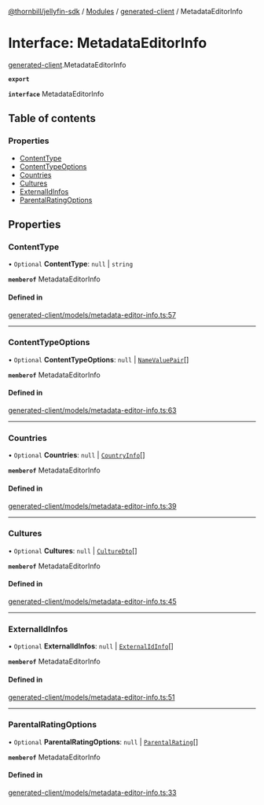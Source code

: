 [@thornbill/jellyfin-sdk](../README.md) / [Modules](../modules.md) / [generated-client](../modules/generated_client.md) / MetadataEditorInfo

# Interface: MetadataEditorInfo

[generated-client](../modules/generated_client.md).MetadataEditorInfo

**`export`**

**`interface`** MetadataEditorInfo

## Table of contents

### Properties

- [ContentType](generated_client.MetadataEditorInfo.md#contenttype)
- [ContentTypeOptions](generated_client.MetadataEditorInfo.md#contenttypeoptions)
- [Countries](generated_client.MetadataEditorInfo.md#countries)
- [Cultures](generated_client.MetadataEditorInfo.md#cultures)
- [ExternalIdInfos](generated_client.MetadataEditorInfo.md#externalidinfos)
- [ParentalRatingOptions](generated_client.MetadataEditorInfo.md#parentalratingoptions)

## Properties

### ContentType

• `Optional` **ContentType**: ``null`` \| `string`

**`memberof`** MetadataEditorInfo

#### Defined in

[generated-client/models/metadata-editor-info.ts:57](https://github.com/thornbill/jellyfin-sdk-typescript/blob/21a118e/src/generated-client/models/metadata-editor-info.ts#L57)

___

### ContentTypeOptions

• `Optional` **ContentTypeOptions**: ``null`` \| [`NameValuePair`](generated_client.NameValuePair.md)[]

**`memberof`** MetadataEditorInfo

#### Defined in

[generated-client/models/metadata-editor-info.ts:63](https://github.com/thornbill/jellyfin-sdk-typescript/blob/21a118e/src/generated-client/models/metadata-editor-info.ts#L63)

___

### Countries

• `Optional` **Countries**: ``null`` \| [`CountryInfo`](generated_client.CountryInfo.md)[]

**`memberof`** MetadataEditorInfo

#### Defined in

[generated-client/models/metadata-editor-info.ts:39](https://github.com/thornbill/jellyfin-sdk-typescript/blob/21a118e/src/generated-client/models/metadata-editor-info.ts#L39)

___

### Cultures

• `Optional` **Cultures**: ``null`` \| [`CultureDto`](generated_client.CultureDto.md)[]

**`memberof`** MetadataEditorInfo

#### Defined in

[generated-client/models/metadata-editor-info.ts:45](https://github.com/thornbill/jellyfin-sdk-typescript/blob/21a118e/src/generated-client/models/metadata-editor-info.ts#L45)

___

### ExternalIdInfos

• `Optional` **ExternalIdInfos**: ``null`` \| [`ExternalIdInfo`](generated_client.ExternalIdInfo.md)[]

**`memberof`** MetadataEditorInfo

#### Defined in

[generated-client/models/metadata-editor-info.ts:51](https://github.com/thornbill/jellyfin-sdk-typescript/blob/21a118e/src/generated-client/models/metadata-editor-info.ts#L51)

___

### ParentalRatingOptions

• `Optional` **ParentalRatingOptions**: ``null`` \| [`ParentalRating`](generated_client.ParentalRating.md)[]

**`memberof`** MetadataEditorInfo

#### Defined in

[generated-client/models/metadata-editor-info.ts:33](https://github.com/thornbill/jellyfin-sdk-typescript/blob/21a118e/src/generated-client/models/metadata-editor-info.ts#L33)
